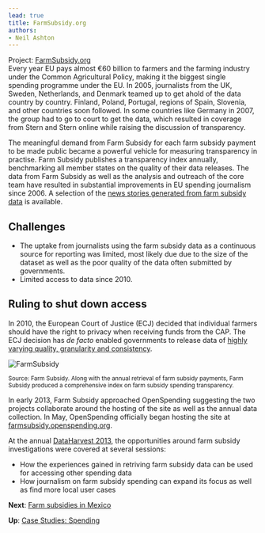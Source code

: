 ```yaml
---
lead: true
title: FarmSubsidy.org
authors:
- Neil Ashton
---
```

<div class="well">Project: <a href="http://farmsubsidy.org/">FarmSubsidy.org</a></div>
Every year EU pays almost €60 billion to farmers and the farming industry under the Common Agricultural Policy, making it the biggest single spending programme under the EU. In 2005, journalists from the UK, Sweden, Netherlands, and Denmark teamed up to get ahold of the data country by country. Finland, Poland, Portugal, regions of Spain, Slovenia, and other countries soon followed. In some countries like Germany in 2007, the group had to go to court to get the data, which resulted in coverage from Stern and Stern online while raising the discussion of transparency.

The meaningful demand from Farm Subsidy for each farm subsidy payment to be made public became a powerful vehicle for measuring transparency in practise.
Farm Subsidy publishes a transparency index annually, benchmarking all member states on the quality of their data releases. The data from Farm Subsidy as well as the analysis and outreach of the
core team have resulted in substantial improvements in EU spending journalism
since 2006. A selection of the [news stories generated from farm subsidy
data](http://farmsubsidy.openspending.org/news/) is available.

## Challenges

- The uptake from journalists using the farm subsidy data as a continuous source for reporting was limited, most likely due due to the size of the dataset as well as the poor quality of the data often submitted by governments.
- Limited access to data since 2010.

## Ruling to shut down access

In 2010, the European Court of Justice (ECJ) decided that individual farmers should have the right to privacy when receiving funds
from the CAP. The ECJ decision has *de facto* enabled governments to release data of [highly
varying quality, granularity and
consistency](http://farmsubsidy.org/news/features/2012-data-harvest/).

![FarmSubsidy](http://farm4.staticflickr.com/3780/8895739487_b03be6f0fa.jpg)

<small>Source: Farm Subsidy. Along with the annual retrieval of farm subsidy
payments, Farm Subsidy produced a comprehensive index on farm subsidy
spending transparency.</small>

In early 2013, Farm Subsidy approached OpenSpending suggesting the two
projects collaborate around the hosting of the site as well as the
annual data collection. In May, OpenSpending officially began hosting the
site at
[farmsubsidy.openspending.org](http://farmsubsidy.openspending.org).

At the annual [DataHarvest
2013](http://www.journalismfund.eu/dataharvest13), the opportunities around farm subsidy investigations were covered at several sessions:

*  How the experiences gained in retriving farm subsidy data can be
    used for accessing other spending data
*  How journalism on farm subsidy spending can expand its focus as well
    as find more local user cases

**Next**: [Farm subsidies in Mexico](../farm-subsidies-mexico/)

**Up**: [Case Studies: Spending](../)
